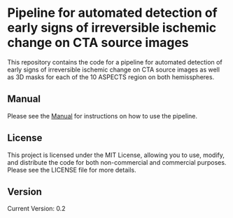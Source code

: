 # Pipeline for automated detection of early signs of irreversible ischemic change on CTA source images

This repository contains the code for a pipeline for automated detection of early signs of irreversible ischemic change on CTA source images as well as 3D masks for each of the 10 ASPECTS region on both hemisspheres.

## Manual
Please see the [Manual](/MANUAL.md) for instructions on how to use the pipeline.

## License
This project is licensed under the MIT License, allowing you to use, modify, and distribute the code for both non-commercial and commercial purposes. Please see the LICENSE file for more details.

## Version
Current Version: 0.2
